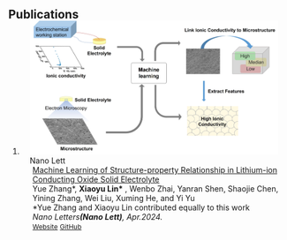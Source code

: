 <h2 id="publications" style="margin: 2px 0px -15px;">Publications</h2>

<div class="publications">
<ol class="bibliography">

<li>
<div class="pub-row">

  <div class="col-sm-3 abbr" style="position: relative;padding-right: 15px;padding-left: 15px;">
    <img src="assets/img/Nano.jpg" class="teaser img-fluid z-depth-1">
    <abbr class="badge">Nano Lett</abbr>
  </div>

  <div class="col-sm-9" style="position: relative;padding-right: 15px;padding-left: 20px;">
    <div class="title"><a href="https://doi.org/10.1021/acs.nanolett.4c00902">Machine Learning of Structure-property Relationship in Lithium-ion Conducting Oxide Solid Electrolyte</a></div>
    <div class="author"> Yue Zhang*, <strong>Xiaoyu Lin*</strong> , Wenbo Zhai, Yanran Shen, Shaojie Chen, Yining Zhang, Wei Liu, Xuming He, and Yi Yu</div>
    <div class="author"> *Yue Zhang and Xiaoyu Lin contributed equally to this work</div>
    <div class="periodical"><em>Nano Letters<strong>(Nano Lett)</strong>, Apr.2024.</em></div>
    <div class="links">
    <a href="https://doi.org/10.1021/acs.nanolett.4c00902" class="btn btn-sm z-depth-0" role="button" target="_blank" style="font-size:12px;">Website</a>
    <!-- <a href="https://arxiv.org/pdf/2306.06534.pdf" class="btn btn-sm z-depth-0" role="button" target="_blank" style="font-size:12px;">PDF</a> -->
    <a href="https://github.com/LookAndSeeHappy/ml-microstructure-property" class="btn btn-sm z-depth-0" role="button" target="_blank" style="font-size:12px;">GitHub</a>
    <!-- <strong><i style="color:#7b5aa6">arXiv.org</i></strong> -->
    </div>
  </div>
</div>
</li>
  
<br>

</ol>
</div>
